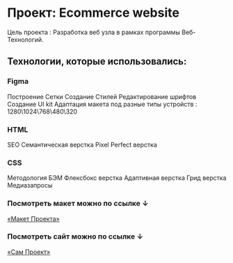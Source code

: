 # Проект: Ecommerce website

Цель проекта : Разработка веб узла в рамках программы Веб-Технологий.

## Технологии, которые использовались:

### Figma
Построение Сетки
Создание Стилей
Редактирование шрифтов
Создание UI kit
Адаптация макета под разные типы устройств : 1280\1024\768\480\320

### HTML
SEO
Семантическая верстка
Pixel Perfect верстка

### CSS
Методология БЭМ
Флексбокс верстка
Адаптивная верстка
Грид верстка
Медиазапросы

### Посмотреть макет можно по ссылке ↓

[«Макет Проекта»](https://www.figma.com/file/URpnIrVde4HDIJao8lnZs6/Untitled?type=design&node-id=0-1&mode=design&t=8YtZKGSOwiJhZyOH-0)


### Посмотреть сайт можно по ссылке ↓

[«Сам Проект»](https://skazyss.github.io/ecommerce/index.html)
